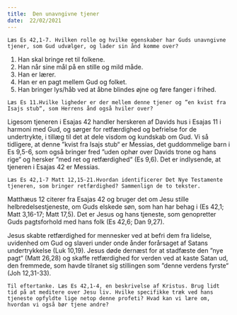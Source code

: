 ```yaml
---
title:  Den unavngivne tjener
date:  22/02/2021
---
```


`Læs Es 42,1-7. Hvilken rolle og hvilke egenskaber har Guds unavngivne tjener, som Gud udvælger, og lader sin ånd komme over?`

1.	Han skal bringe ret til folkene.
2.	Han når sine mål på en stille og mild måde.
3. 	Han er lærer.
4.	Han er en pagt mellem Gud og folket.
5.	Han bringer lys/håb ved at åbne blindes øjne og føre fanger i frihed.

`Læs Es 11.Hvilke ligheder er der mellem denne tjener og ”en kvist fra Isajs stub“, som Herrens ånd også hviler over?`

Ligesom tjeneren i Esajas 42 handler herskeren af Davids hus i Esajas 11 i harmoni med Gud, og sørger for retfærdighed og befrielse for de undertrykte, i tillæg til det at dele visdom og kundskab om Gud. Vi så tidligere, at denne ”kvist fra Isajs stub“ er Messias, det guddommelige barn i Es 9,5-6, som også bringer fred ”uden ophør over Davids trone og hans rige“ og hersker ”med ret og retfærdighed“ (Es 9,6). Det er indlysende, at tjeneren i Esajas 42 er Messias.

`Læs Es 42,1-7 Matt 12,15-21.Hvordan identificerer Det Nye Testamente tjeneren, som bringer retfærdighed? Sammenlign de to tekster.`

Matthæus 12 citerer fra Esajas 42 og bruger det om Jesu stille helbredelsestjeneste, om Guds elskede søn, som han har behag i (Es 42,1; Matt 3,16-17; Matt 17,5). Det er Jesus og hans tjeneste, som genopretter Guds pagtsforhold med hans folk (Es 42,6; Dan 9,27).

Jesus skabte retfærdighed for mennesker ved at befri dem fra lidelse, uvidenhed om Gud og slaveri under onde ånder forårsaget af Satans undertrykkelse (Luk 10,19). Jesus døde dernæst for at stadfæste den ”nye pagt“ (Matt 26,28) og skaffe retfærdighed for verden ved at kaste Satan ud, den fremmede, som havde tilranet sig stillingen som ”denne verdens fyrste“ (Joh 12,31-33).

`Til eftertanke. Læs Es 42,1-4, en beskrivelse af Kristus. Brug lidt tid på at meditere over Jesu liv. Hvilke specifikke træk ved hans tjeneste opfyldte lige netop denne profeti? Hvad kan vi lære om, hvordan vi også bør tjene andre?`